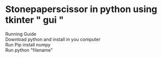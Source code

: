 # Stonepaperscissor in python using tkinter " gui "<br>
Running Guide<br>
Download python and install in you computer<br>
Run Pip install numpy<br>
Run python "filename"
